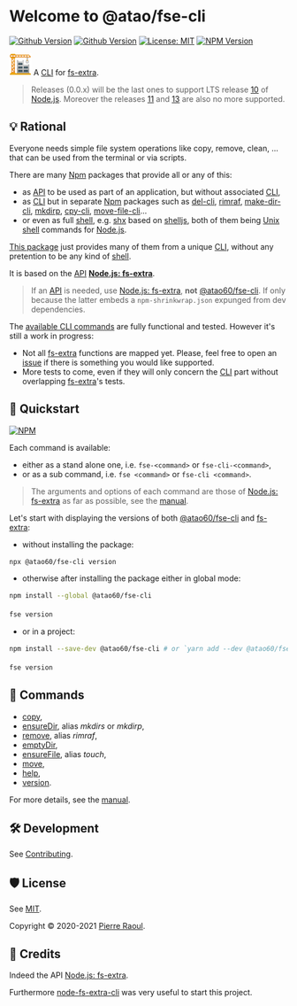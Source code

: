 Welcome to @atao/fse-cli
===
[![Github Version](https://img.shields.io/github/package-json/v/atao60/fse-cli?label=github&color=#0366d6)](https://github.com/atao60/fse-cli) [![Github Version](https://img.shields.io/github/issues/atao60/fse-cli)](https://github.com/atao60/fse-cli/issues) [![License: MIT](https://img.shields.io/github/license/atao60/fse-cli)](https://github.com/atao60/fse-cli/blob/master/LICENSE) [![NPM Version](https://img.shields.io/npm/v/@atao60/fse-cli?color=#0366d6)](https://www.npmjs.com/package/@atao60/fse-cli)

<img src="https://raw.githubusercontent.com/googlefonts/noto-emoji/v2018-08-10-unicode11/svg/emoji_u1f3d7.svg" width="40" /> A [CLI](https://en.wikipedia.org/wiki/Command-line_interface) for [fs-extra](https://github.com/jprichardson/node-fs-extra).

> Releases (0.0.x) will be the last ones to support LTS release [10](https://nodejs.org/download/release/v10.24.1/) of [Node.js](https://nodejs.org). Moreover the releases [11](https://nodejs.org/download/release/v11.15.0/) and [13](https://nodejs.org/download/release/v13.14.0/) are also no more supported. 
## 💡 Rational

Everyone needs simple file system operations like copy, remove, clean, ... that can be used from the terminal or via scripts. 

There are many [Npm](https://www.npmjs.com/) packages that provide all or any of this:
- as [API](https://en.wikipedia.org/wiki/Application_programming_interface) to be used as part of an application, but without associated [CLI](https://en.wikipedia.org/wiki/Command-line_interface),
- as [CLI](https://en.wikipedia.org/wiki/Command-line_interface) but in separate [Npm](https://www.npmjs.com/) packages such as [del-cli](https://www.npmjs.com/package/del-cli), [rimraf](https://www.npmjs.com/package/rimraf), [make-dir-cli](https://www.npmjs.com/package/make-dir-cli), [mkdirp](https://www.npmjs.com/package/mkdirp), [cpy-cli](https://www.npmjs.com/package/cpy-cli), [move-file-cli](https://www.npmjs.com/package/move-file-cli)...
- or even as full [shell](https://en.wikipedia.org/wiki/Shell_(computing)), e.g. [shx](https://www.npmjs.com/package/shx) based on [shelljs](https://www.npmjs.com/package/shelljs), both of them being [Unix shell](https://en.wikipedia.org/wiki/Unix_shell) commands for [Node.js](https://nodejs.org).

[This package](https://www.npmjs.com/package/@atao60/fse-cli) just provides many of them from a unique [CLI](https://en.wikipedia.org/wiki/Command-line_interface), without any pretention to be any kind of [shell](https://en.wikipedia.org/wiki/Shell_(computing)).

It is based on the [API](https://en.wikipedia.org/wiki/Application_programming_interface) **[Node.js: fs-extra](https://github.com/jprichardson/node-fs-extra)**. 

> If an [API](https://en.wikipedia.org/wiki/Application_programming_interface) is needed, use [Node.js: fs-extra](https://github.com/jprichardson/node-fs-extra), **not** [@atao60/fse-cli](https://www.npmjs.com/package/@atao60/fse-cli). If only because the latter embeds a `npm-shrinkwrap.json` expunged from dev dependencies.


The [available CLI commands](#🎹-commands) are fully functional and tested. However it's still a work in progress:
* Not all [fs-extra](https://github.com/jprichardson/node-fs-extra) functions are mapped yet. Please, feel free to open an [issue](https://github.com/atao60/fse-cli/issues) if there is something you would like supported.
* More tests to come, even if they will only concern the [CLI](https://en.wikipedia.org/wiki/Command-line_interface) part without overlapping [fs-extra](https://github.com/jprichardson/node-fs-extra)'s tests.

## 🏁 Quickstart

[![NPM](https://nodei.co/npm/@atao60/fse-cli.png?mini=true)](https://www.npmjs.com/package/@atao60/fse-cli)

Each command is available:
- either as a stand alone one, i.e. `fse-<command>` or `fse-cli-<command>`,
- or as a sub command, i.e. `fse <command>` or `fse-cli <command>`.

> The arguments and options of each command are those of [Node.js: fs-extra](https://github.com/jprichardson/node-fs-extra) as far as possible, see the [manual](MANUAL.md).

Let's start with displaying the versions of both [@atao60/fse-cli](https://github.com/atao60/fse-cli) and [fs-extra](https://github.com/jprichardson/node-fs-extra):

- without installing the package:

```bash
npx @atao60/fse-cli version
```

- otherwise after installing the package either in global mode:

```bash
npm install --global @atao60/fse-cli

fse version
```

- or in a project:

```bash
npm install --save-dev @atao60/fse-cli # or `yarn add --dev @atao60/fse-cli`

fse version
```

## 🎹 Commands

- [copy](MANUAL.md#'copy-file-or-directory'),
- [ensureDir](MANUAL.md#'creating-directories'), alias *mkdirs* or *mkdirp*,
- [remove](MANUAL.md#'deleting-files-and-directories'), alias *rimraf*,
- [emptyDir](MANUAL.md#'Cleaning-directories'),
- [ensureFile](MANUAL.md#'creating-files'), alias *touch*,
- [move](MANUAL.md#'move-file-or-directory'),
- [help](MANUAL.md#'help'),
- [version](MANUAL.md#'version').

For more details, see the [manual](MANUAL.md).

## 🛠️ Development

See [Contributing](CONTRIBUTING.md).

## 🛡️ License

See [MIT](LICENSE).

Copyright &copy; 2020-2021 [Pierre Raoul](https://github.com/atao60).

## 📜 Credits

Indeed the API [Node.js: fs-extra](https://github.com/jprichardson/node-fs-extra).

Furthermore [node-fs-extra-cli](https://www.npmjs.com/package/fs-extra-cli) was very useful to start this project.
